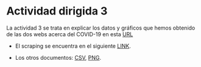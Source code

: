 # Actividad dirigida 3

La actividad 3 se trata en explicar los datos y gráficos que hemos obtenido de las dos webs acerca del COVID-19 en esta [URL](https://covid19api.com/)

- El scraping se encuentra en el siguiente [LINK](https://github.com/nebrijas/Periodismodedatos_juancamilobohorquez/blob/main/api-covid19-pandas.ipynb).

- Los otros documentos: [CSV](https://github.com/nebrijas/Periodismodedatos_juancamilobohorquez/blob/main/api-covid19-pandas-plot.csv), [PNG](https://github.com/nebrijas/Periodismodedatos_juancamilobohorquez/blob/main/api-covid19-pandas-plot.png).
